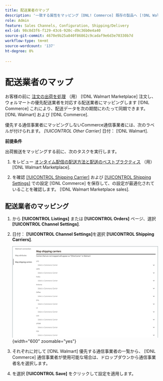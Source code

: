 ```yaml
---
title: 配送業者のマップ
description: '一致する属性をマッピング [DNL! Commerce] 既存の製品へ [!DNL Walmart Marketplace] リストと間のデータの同期 [!DNL Channel Manager] および [!DNL Walmart].'
role: Admin
feature: Sales Channels, Configuration, Shipping/Delivery
exl-id: 98c8d3f6-f129-43c6-920c-d9c36b0e4a40
source-git-commit: 4670e9b25a840f86862c9cadaf9e6d3e70330b7d
workflow-type: tm+mt
source-wordcount: '137'
ht-degree: 0%

---
```



# 配送業者のマップ

お客様の前に [注文の出荷を処理](process-orders.md#ship-an-order) （用） [!DNL Walmart Marketplace] 注文し、ウォルマートの優先配送業者を対応する配送業者にマッピングします [!DNL Commerce] これにより、配送データを次の期間にわたって同期できます。 [!DNL Walmart] および [!DNL Commerce].

優先する通信事業者にマッピングしないCommerce通信事業者には、次のラベルが付けられます。 *[!UICONTROL Other Carrier]* 日付： [!DNL Walmart].

**前提条件**

出荷搬送をマッピングする前に、次のタスクを実行します。

1. をレビュー [オンタイム配信の配送方法と配送のベストプラクティス](https://sellerhelp.walmart.com/s/guide?article=000009473) （用） [!DNL Walmart Marketplace].

1. を確認 [[!UICONTROL Shipping Carrier]](https://experienceleague.adobe.com/docs/commerce-admin/stores-sales/delivery/shipping-carriers/carriers.html) および [[!UICONTROL Shipping Settings]](https://experienceleague.adobe.com/docs/commerce-admin/config/sales/shipping-settings.html) での設定 [!DNL Commerce] を保存して、の設定が最適化されていることを確認します。 [!DNL Walmart Marketplace sales].

## 配送業者のマッピング

1. から **[!UICONTROL Listings]** または **[!UICONTROL Orders]** ページ、選択 **[!UICONTROL Channel Settings]**.

1. 日付： **[!UICONTROL Channel Settings]**&#x200B;を選択 **[!UICONTROL Shipping Carriers]**.

   ![配送業者のマッピング](assets/map-shipping-carriers.png){width="600" zoomable="yes"}

1. それぞれに対して [!DNL Walmart] 優先する通信事業者の一覧から、 [!DNL Commerce] 通信事業者が使用可能な場合は、ドロップダウンから通信事業者名を選択します。

1. を選択 **[!UICONTROL Save]** をクリックして設定を適用します。

